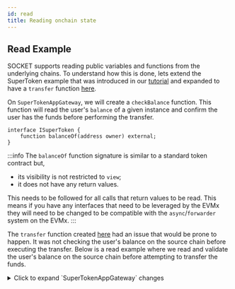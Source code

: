 ```yaml
---
id: read
title: Reading onchain state
---
```


## Read Example

SOCKET supports reading public variables and functions from the underlying chains. To understand how this is done, lets extend the SuperToken example that was introduced in our [tutorial](/writing-apps) and expanded to have a `transfer` function [here](/call-contracts).

On `SuperTokenAppGateway`, we will create a `checkBalance` function. This function will read the user's `balance` of a given instance and confirm the user has the funds before performing the transfer.

```solidity
interface ISuperToken {
    function balanceOf(address owner) external;
}
```
:::info
The `balanceOf` function signature is similar to a standard token contract but,
- its visibility is not restricted to `view`;
- it does not have any return values.

This needs to be followed for all calls that return values to be read. This means if you have any interfaces that need to be leveraged by the EVMx they will need to be changed to be compatible with the `async`/`forwarder` system on the EVMx.
:::

The `transfer` function created [here](/call-contracts) had an issue that would be prone to happen. It was not checking the user's balance on the source chain before executing the transfer. Below is a read example where we read and validate the user's balance on the source chain before attempting to transfer the funds.

<details>
   <summary>Click to expand `SuperTokenAppGateway` changes</summary>
   ```solidity
   contract SuperTokenAppGateway is AppGatewayBase {
       (...)
       /**
        * @notice Validates user's token balance for a cross-chain transaction
        * @param data Encoded user order and async transaction ID
        * @param returnData Balance data returned from the source chain
        * @dev Checks if user has sufficient balance to complete the bridge transaction
        * @custom:modifier onlyPromises Ensures the function can only be called by the promises system
        */
       function checkBalance(bytes memory data, bytes memory returnData) external onlyPromises {
           (uint256 amount, bytes32 asyncId) = = abi.decode(data, (uint256, bytes32));

           uint256 balance = abi.decode(returnData, (uint256));
           if (balance < amount) {
               _revertTx(asyncId);
               return;
           }
       }

       /**
        * @notice Initiates a cross-chain token bridge transaction
        * @param amount Amount to transfer
        * @return asyncId Unique identifier for the asynchronous cross-chain transaction
        * @dev Handles token bridging logic across different chains
        */
       function transfer(uint256 amount, address srcForwarder, address dstForwarder)
           external
           async
           returns (bytes32 asyncId)
       {
           asyncId = _getCurrentAsyncId();
           // Check user balance on src chain
           _setOverrides(Read.ON);
           // Request to forwarder and deploys immutable promise contract and stores it
           ISuperToken(srcForwarder).balanceOf(msg.sender);
           IPromise(srcForwarder).then(this.checkBalance.selector, abi.encode(amount, asyncId);
           _setOverrides(Read.OFF);

           ISuperToken(srcForwarder).burn(msg.sender, amount);
           ISuperToken(dstForwarder).mint(msg.sender, amount);
       }
   }
   ```
</details>

Let's break down the key points:

- The `transfer` function uses the `async` modifier, which is required for onchain interactions, whether they are read or write operations.
- The `_setOverrides(Read.ON)` and `_setOverrides(Read.OFF)` functions are used to tell SOCKET that a particular section only needs to read data from another chain, rather than executing an onchain transaction.
- In multi-chain operations, data cannot be read synchronously. Instead, it follows this pattern:
   1. Make the onchain call (`balanceOf`)
   2. Set up a promise with a callback function using `IPromise(srcForwarder).then()`
   3. The callback function (`checkBalance`) receives the data asynchronously
- The `then` function on the forwarder (cast as `IPromise`) takes:
   - First parameter: The callback function's selector (`this.checkBalance.selector`)
   - Second parameter: Encoded data needed by the callback (`abi.encode(amount, asyncId)`).
- The callback function `checkBalance`:
   - Uses the `onlyPromises` modifier to ensure it's only called by the promises system
   - Takes two parameters:
     - `data`: The encoded data from the original function (amount and asyncId)
     - `returnData`: The actual data returned from the source chain (balance)
- When interacting with contracts on other chains, interface definitions need to be modified:
   - Remove visibility modifiers (like `view`)
   - Remove return value declarations from the function signature

[Go here to see how promises work.](/promises)

## How to revert async transactions?

When working with async transactions in SOCKET, there might be cases where you need to revert an ongoing transaction in a callback based on certain conditions. SOCKET provides utilities to handle such scenarios through the `_revertTx` function.

- The `_revertTx(asyncId)` function is called when the balance check fails to stop triggering burn and mint.
   - If `_revertTx(asyncId)` is not called, burn and mint are executed as expected.
   - The `asyncId` is obtained using `_getCurrentAsyncId()` and passed to callback using data.

:::tip
The `_revertTx` function is only available in contracts that inherit from `AppGatewayBase`.
:::

